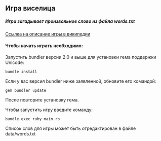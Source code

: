 ## Игра виселица

##### Игра загадывает произвольное слово из файла words.txt
[Ссылка на описание игры в википедии](https://ru.wikipedia.org/wiki/%D0%92%D0%B8%D1%81%D0%B5%D0%BB%D0%B8%D1%86%D0%B0)

#### Чтобы начать играть необходимо:

Запустить bundler версии 2.0 и выше для установки гема поддержки Unicode:
```
bundle install
```
Если у вас версия bundler ниже заявленной, обновите его командой:
```
gem bundler update
```
После повторите установку гема.

Чтобы запустить игру введите команду:
```
bundle exec ruby main.rb
```
Список слов для игры может быть отредактирован в файле data/words.txt
